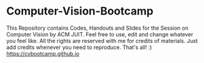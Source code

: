 # Computer-Vision-Bootcamp
This Repository contains Codes, Handouts and Slides for the Session on Computer Vision by ACM JUIT. Feel free to use, edit and change whatever you feel like. All the rights are reserved with me for credits of materials. Just add credits whenever you need to reproduce. That's all! :) https://cvbootcamp.github.io
